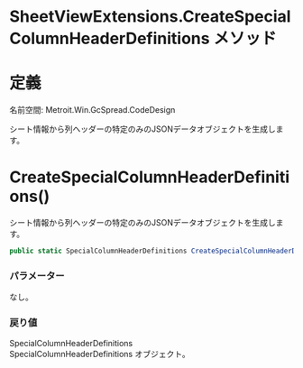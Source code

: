 # SheetViewExtensions.CreateSpecialColumnHeaderDefinitions メソッド
# 定義
名前空間: Metroit.Win.GcSpread.CodeDesign

シート情報から列ヘッダーの特定のみのJSONデータオブジェクトを生成します。

# CreateSpecialColumnHeaderDefinitions()
シート情報から列ヘッダーの特定のみのJSONデータオブジェクトを生成します。
```cs
public static SpecialColumnHeaderDefinitions CreateSpecialColumnHeaderDefinitions()
```

### パラメーター
なし。

### 戻り値
SpecialColumnHeaderDefinitions  
SpecialColumnHeaderDefinitions オブジェクト。
